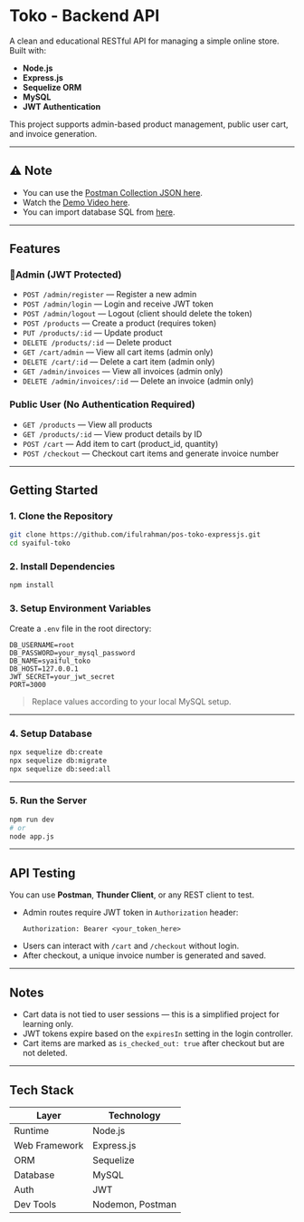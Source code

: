 
# Toko - Backend API

A clean and educational RESTful API for managing a simple online store.  
Built with:

- **Node.js**
- **Express.js**
- **Sequelize ORM**
- **MySQL**
- **JWT Authentication**

This project supports admin-based product management, public user cart, and invoice generation.

---

## ⚠️ Note
- You can use the [Postman Collection JSON here](https://drive.google.com/drive/folders/12wPDK63IRgmqvZGOMgDL-G-omifiTiDd?usp=drive_link).
- Watch the [Demo Video here](https://drive.google.com/file/d/1xMqBSYD2n-XDkAcQ6sf77w_w3XTImVxu/view?usp=drive_link).
- You can import database SQL from [here](https://drive.google.com/drive/folders/12wPDK63IRgmqvZGOMgDL-G-omifiTiDd?usp=drive_link).

---

## Features

### 🔐Admin (JWT Protected)
- `POST /admin/register` — Register a new admin
- `POST /admin/login` — Login and receive JWT token
- `POST /admin/logout` — Logout (client should delete the token)
- `POST /products` — Create a product (requires token)
- `PUT /products/:id` — Update product
- `DELETE /products/:id` — Delete product
- `GET /cart/admin` — View all cart items (admin only)
- `DELETE /cart/:id` — Delete a cart item (admin only)
- `GET /admin/invoices` — View all invoices (admin only)
- `DELETE /admin/invoices/:id` — Delete an invoice (admin only)

### Public User (No Authentication Required)
- `GET /products` — View all products
- `GET /products/:id` — View product details by ID
- `POST /cart` — Add item to cart (product_id, quantity)
- `POST /checkout` — Checkout cart items and generate invoice number

---

## Getting Started

### 1. Clone the Repository

```bash
git clone https://github.com/ifulrahman/pos-toko-expressjs.git
cd syaiful-toko
```

### 2. Install Dependencies

```bash
npm install
```

### 3. Setup Environment Variables

Create a `.env` file in the root directory:

```
DB_USERNAME=root
DB_PASSWORD=your_mysql_password
DB_NAME=syaiful_toko
DB_HOST=127.0.0.1
JWT_SECRET=your_jwt_secret
PORT=3000
```

> Replace values according to your local MySQL setup.

---

### 4. Setup Database

```bash
npx sequelize db:create
npx sequelize db:migrate
npx sequelize db:seed:all
```

---

### 5. Run the Server

```bash
npm run dev
# or
node app.js
```

---

## API Testing

You can use **Postman**, **Thunder Client**, or any REST client to test.

- Admin routes require JWT token in `Authorization` header:
  ```
  Authorization: Bearer <your_token_here>
  ```
- Users can interact with `/cart` and `/checkout` without login.
- After checkout, a unique invoice number is generated and saved.

---

## Notes

- Cart data is not tied to user sessions — this is a simplified project for learning only.
- JWT tokens expire based on the `expiresIn` setting in the login controller.
- Cart items are marked as `is_checked_out: true` after checkout but are not deleted.

---

## Tech Stack

| Layer        | Technology     |
|--------------|----------------|
| Runtime      | Node.js        |
| Web Framework| Express.js     |
| ORM          | Sequelize      |
| Database     | MySQL          |
| Auth         | JWT            |
| Dev Tools    | Nodemon, Postman |

